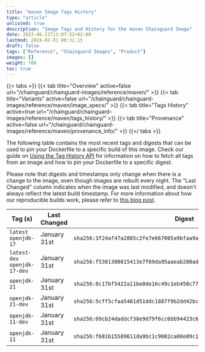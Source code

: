 ```yaml
---
title: "maven Image Tags History"
type: "article"
unlisted: true
description: "Image Tags and History for the maven Chainguard Image"
date: 2023-06-22T11:07:52+02:00
lastmod: 2024-02-01 00:31:15
draft: false
tags: ["Reference", "Chainguard Images", "Product"]
images: []
weight: 700
toc: true
---
```


{{< tabs >}}
{{< tab title="Overview" active=false url="/chainguard/chainguard-images/reference/maven/" >}}
{{< tab title="Variants" active=false url="/chainguard/chainguard-images/reference/maven/image_specs/" >}}
{{< tab title="Tags History" active=true url="/chainguard/chainguard-images/reference/maven/tags_history/" >}}
{{< tab title="Provenance" active=false url="/chainguard/chainguard-images/reference/maven/provenance_info/" >}}
{{</ tabs >}}

The following table contains the most recent tags and digests that can be used to pin your Dockerfile to a specific build of this image. Check our guide on [Using the Tag History API](/chainguard/chainguard-images/using-the-tag-history-api/) for information on how to fetch all tags from an image and how to pin your Dockerfile to a specific digest.

Please note that digests and timestamps only change when there is a change to the image, even though images are rebuilt every night. The "Last Changed" column indicates when the image was last modified, and doesn't always reflect the latest build timestamp. For more information about how our reproducible builds work, please refer to [this blog post](https://www.chainguard.dev/unchained/reproducing-chainguards-reproducible-image-builds).

| Tag (s)                        | Last Changed | Digest                                                                    |
|--------------------------------|--------------|---------------------------------------------------------------------------|
|  `latest` `openjdk-17`         | January 31st | `sha256:3f24af47a2885c2fe7e667005a9bfaa9af2c017e104f75cc668369010fdd03a0` |
|  `latest-dev` `openjdk-17-dev` | January 31st | `sha256:f5381300015413e7f69da95aaeab280adb390282a12456a0439d0bdaa67bffa1` |
|  `openjdk-21`                  | January 31st | `sha256:8c17bf5422a11be8de16c49c1eb458c778eda0312d29a3fc008fd4e40b9de6fe` |
|  `openjdk-21-dev`              | January 31st | `sha256:5cff5cfaa5481d51ddc1887f9b2dd42bc789962acb2078493c3fe0f101756b89` |
|  `openjdk-11-dev`              | January 31st | `sha256:09cb24daddcf38e9d79f6cc6bb94423c66becd54f621355a0d50a41375a6fa96` |
|  `openjdk-11`                  | January 31st | `sha256:fb81b15589611da9bc1c9082ca08e89c169e57e5306157b4760eef71ca73bb13` |

